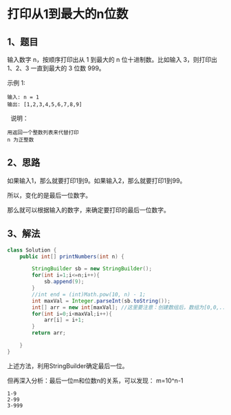 # 打印从1到最大的n位数

## 1、题目

输入数字 n，按顺序打印出从 1 到最大的 n 位十进制数。比如输入 3，则打印出 1、2、3 一直到最大的 3 位数 999。

示例 1:

	输入: n = 1
	输出: [1,2,3,4,5,6,7,8,9]
 
说明：

	用返回一个整数列表来代替打印
	n 为正整数


## 2、思路

如果输入1，那么就要打印1到9。如果输入2，那么就要打印1到99。

所以，变化的是最后一位数字。

那么就可以根据输入的数字，来确定要打印的最后一位数字。

## 3、解法

```java
class Solution {
    public int[] printNumbers(int n) {

        StringBuilder sb = new StringBuilder();
        for(int i=1;i<=n;i++){
            sb.append(9);
        }
        //int end = (int)Math.pow(10, n) - 1;
        int maxVal = Integer.parseInt(sb.toString());
        int[] arr = new int[maxVal]; //这里要注意：创建数组后，数组为[0,0,...].
        for(int i=0;i<maxVal;i++){
            arr[i] = i+1;
        }
        return arr;

    }
}
```

上述方法，利用StringBuilder确定最后一位。

但再深入分析：最后一位m和位数n的关系，可以发现： m=10^n-1

	1-9
	2-99
	3-999


